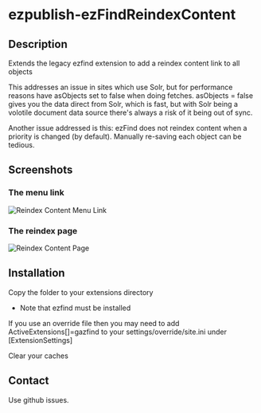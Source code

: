 # ezpublish-ezFindReindexContent

## Description

Extends the legacy ezfind extension to add a reindex content link to all objects

This addresses an issue in sites which use Solr, but for performance reasons have asObjects set to false when doing fetches. asObjects = false gives you the data direct from Solr, which is fast, but with Solr being a volotile document data source there's always a risk of it being out of sync.

Another issue addressed is this: ezFind does not reindex content when a priority is changed (by default). Manually re-saving each object can be tedious.

## Screenshots
### The menu link
![Reindex Content Menu Link](https://cloud.githubusercontent.com/assets/389843/7044453/8147c6a2-ddeb-11e4-91d6-16127a8e3bbc.png)
### The reindex page
![Reindex Content Page](https://cloud.githubusercontent.com/assets/389843/7044454/814ae74c-ddeb-11e4-891b-fe051be41919.png)

## Installation
Copy the folder to your extensions directory
- Note that ezfind must be installed

If you use an override file then you may need to add ActiveExtensions[]=gazfind to your settings/override/site.ini under [ExtensionSettings]

Clear your caches

## Contact
Use github issues.